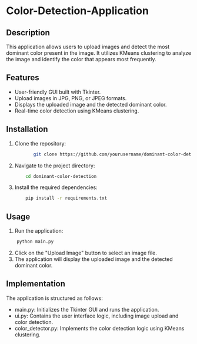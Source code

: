 # Color-Detection-Application

## Description
This application allows users to upload images and detect the most dominant color present in the image. It utilizes KMeans clustering to analyze the image and identify the color that appears most frequently.

## Features
- User-friendly GUI built with Tkinter.
- Upload images in JPG, PNG, or JPEG formats.
- Displays the uploaded image and the detected dominant color.
- Real-time color detection using KMeans clustering.

## Installation
1. Clone the repository:
 
   ```bash
    	  git clone https://github.com/yourusername/dominant-color-detection.git
   ```
2. Navigate to the project directory:
 
   ```bash
       cd dominant-color-detection
   ```
3. Install the required dependencies:
 
   ```bash
       pip install -r requirements.txt
   ```
## Usage
1. Run the application:
  ```bash
      python main.py
  ````
2. Click on the "Upload Image" button to select an image file.
3. The application will display the uploaded image and the detected dominant color.

## Implementation
The application is structured as follows:

* main.py: Initializes the Tkinter GUI and runs the application.
* ui.py: Contains the user interface logic, including image upload and color detection.
* color_detector.py: Implements the color detection logic using KMeans clustering.
